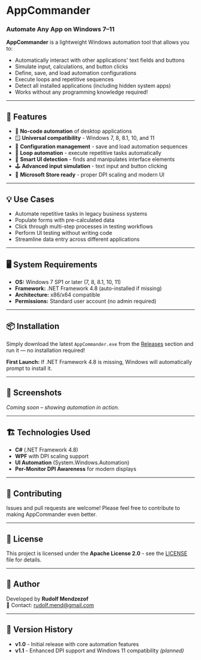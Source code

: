 # AppCommander
### Automate Any App on Windows 7–11 
**AppCommander** is a lightweight Windows automation tool that allows you to:
- Automatically interact with other applications' text fields and buttons
- Simulate input, calculations, and button clicks
- Define, save, and load automation configurations
- Execute loops and repetitive sequences
- Detect all installed applications (including hidden system apps)
- Works without any programming knowledge required!

---

## 🔧 Features
- 🧠 **No-code automation** of desktop applications
- 🪟 **Universal compatibility** - Windows 7, 8, 8.1, 10, and 11
- 💾 **Configuration management** - save and load automation sequences
- 🔁 **Loop automation** - execute repetitive tasks automatically
- 🧭 **Smart UI detection** - finds and manipulates interface elements
- 🕹️ **Advanced input simulation** - text input and button clicking
- 🏪 **Microsoft Store ready** - proper DPI scaling and modern UI

---

## 💡 Use Cases
- Automate repetitive tasks in legacy business systems
- Populate forms with pre-calculated data
- Click through multi-step processes in testing workflows
- Perform UI testing without writing code
- Streamline data entry across different applications

---

## 🖥️ System Requirements
- **OS:** Windows 7 SP1 or later (7, 8, 8.1, 10, 11)
- **Framework:** .NET Framework 4.8 (auto-installed if missing)
- **Architecture:** x86/x64 compatible
- **Permissions:** Standard user account (no admin required)

---

## 📦 Installation
Simply download the latest `AppCommander.exe` from the [Releases](https://github.com/rudolfmend/AppCommander.W7-11.WPF/releases) section and run it — no installation required!

**First Launch:** If .NET Framework 4.8 is missing, Windows will automatically prompt to install it.

---

## 📸 Screenshots
*Coming soon – showing automation in action.*

---

## 🏗️ Technologies Used
- **C#** (.NET Framework 4.8)
- **WPF** with DPI scaling support
- **UI Automation** (System.Windows.Automation)
- **Per-Monitor DPI Awareness** for modern displays

---

## 🤝 Contributing
Issues and pull requests are welcome! Please feel free to contribute to making AppCommander even better.

---

## 📝 License
This project is licensed under the **Apache License 2.0** - see the [LICENSE](LICENSE) file for details.

---

## 🙋 Author
Developed by **Rudolf Mendzezof**  
📧 Contact: [rudolf.mend@gmail.com](mailto:rudolf.mend@gmail.com)

---

## 🔄 Version History
- **v1.0** - Initial release with core automation features
- **v1.1** - Enhanced DPI support and Windows 11 compatibility *(planned)*
